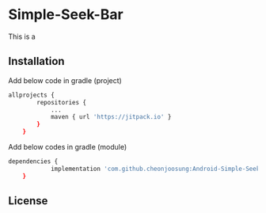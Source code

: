 # Simple-Seek-Bar

This is a 

## Installation

Add below code in gradle (project)

```bash
allprojects {
		repositories {
			...
			maven { url 'https://jitpack.io' }
		}
	}
```
Add below codes in gradle (module)
```bash
dependencies {
            implementation 'com.github.cheonjoosung:Android-Simple-SeekBar:Tag'
    }
```

## License
